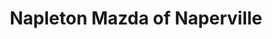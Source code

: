---
title: "Napleton Mazda of Naperville"
url: /naperville/napleton-mazda-of-naperville/
shop: car
---
